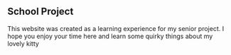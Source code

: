 ## School Project

This website was created as a learning experience for my senior project. I hope you enjoy your time here and learn some quirky things about my lovely kitty